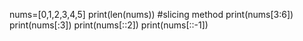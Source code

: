 nums=[0,1,2,3,4,5]
print(len(nums))
#slicing method
print(nums[3:6])
print(nums[:3])
print(nums[::2])
print(nums[::-1])
